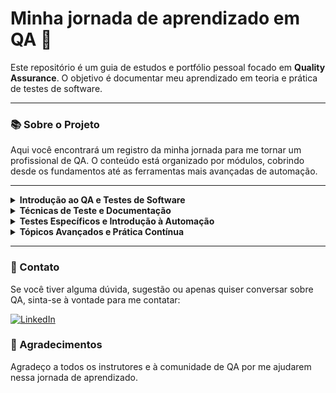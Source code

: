 # Minha jornada de aprendizado em QA 🚀
Este repositório é um guia de estudos e portfólio pessoal focado em **Quality Assurance**. O objetivo é documentar meu aprendizado em teoria e prática de testes de software.

---
### 📚 Sobre o Projeto
Aqui você encontrará um registro da minha jornada para me tornar um profissional de QA. O conteúdo está organizado por módulos, cobrindo desde os fundamentos até as ferramentas mais avançadas de automação.

---
<details>
<summary><strong>Introdução ao QA e Testes de Software</strong></summary>

  <br/>

- [x] O que é QA (Quality Assurance) e sua importância no ciclo de vida do desenvolvimento de software (SDLC). <a href="https://github.com/nataliaberbetviana/study-book-qa/blob/main/introducao-qa-e-testes-de-software/qa-fundamentos.md" style="display:inline-block;padding:4px 8px;background-color:#007ACC;color:white;text-decoration:none;border-radius:4px;font-weight:bold;font-size:16px;">📁 Ver Conteúdo</a>
- [x] Diferença entre QA, Teste de Software e Controle de Qualidade (QC).<a href="https://github.com/nataliaberbetviana/study-book-qa/blob/main/introducao-qa-e-testes-de-software/qa-diferenca.md" style="display:inline-block;padding:4px 8px;background-color:#007ACC;color:white;text-decoration:none;border-radius:4px;font-weight:bold;font-size:16px;">📁 Ver Conteúdo</a>
- [x] Os princípios do teste de software. <a href="https://github.com/nataliaberbetviana/study-book-qa/blob/main/introducao-qa-e-testes-de-software/qa-principio-teste.md" style="display:inline-block;padding:4px 8px;background-color:#007ACC;color:white;text-decoration:none;border-radius:4px;font-weight:bold;font-size:16px;">📁 Ver Conteúdo</a>
- [ ] Ciclo de Vida do Teste de Software (STLC): planejamento, análise, design, implementação, execução, avaliação e encerramento.
- [ ] Modelos de desenvolvimento de software (Waterfall, Agile, Scrum) e como o QA se encaixa em cada um.
- [ ] Tipos de testes
- [ ] Níveis de Teste: Teste de Unidade, Teste de Integração, Teste de Sistema e Teste de Aceitação.
- [ ] Técnicas de Teste: Caixa Preta, Caixa Branca e Caixa Cinza.
</details>

<details>
<summary><strong>Técnicas de Teste e Documentação</strong></summary>
  
- [ ] Técnicas de Teste de Caixa Preta: Particionamento de equivalência, análise de valor limite e teste de tabela de decisão.
- [ ] Técnicas de Teste de Caixa Branca: Cobertura de declaração, cobertura de decisão e cobertura de caminho.
- [ ] Documentação de Teste: Plano de teste, casos de teste e relatório de defeitos.
- [ ] Como escrever bons Casos de Teste: Identificação de cenários de teste e passos claros e concisos.
- [ ] Ferramentas de Gerenciamento de Teste: Visão geral de ferramentas como Jira, TestRail, Xray (Como usar essas ferramentas para organizar e acompanhar os testes.).
- [ ] Prática: Escrever casos de teste para um aplicativo simples (ex: calculadora online).
</details>

<details>
<summary><strong>Testes Específicos e Introdução à Automação</strong></summary>
  
- [ ] Testes de API: O que são APIs e por que testá-las | Ferramentas para testar APIs (ex: Postman).
- [ ] Testes de Banco de Dados: Conceitos básicos de SQL | omo validar dados no banco de dados.
- [ ] Testes de Front-End: Como testar a interface do usuário (UI) e a experiência do usuário (UX). | Ferramentas para testes de front-end (ex: Selenium IDE).
- [ ] Introdução à Automação de Testes: O que é automação de testes e seus benefícios. | Quando automatizar testes e quando não automatizar.
- [ ] Ferramentas de Automação de Testes: Visão geral de ferramentas como Selenium WebDriver, Cypress. | Configuração básica de um ambiente de automação.
- [ ] Prática: Automatizar um caso de teste simples usando Selenium IDE ou outra ferramenta de automação.
</details>

<details>
<summary><strong>Tópicos Avançados e Prática Contínua</strong></summary>
  
- [ ] Aprofundar em um tópico específico (ex: testes de performance, testes de segurança, automação de testes).
- [ ] Criar projeto pessoal.
</details>

---

### 🤝 Contato

Se você tiver alguma dúvida, sugestão ou apenas quiser conversar sobre QA, sinta-se à vontade para me contatar:

[![LinkedIn](https://img.shields.io/badge/LinkedIn-0077B5?style=for-the-badge&logo=linkedin&logoColor=white)](https://www.linkedin.com/in/nataliaberbetviana/)

### 🙏 Agradecimentos

Agradeço a todos os instrutores e à comunidade de QA por me ajudarem nessa jornada de aprendizado.
